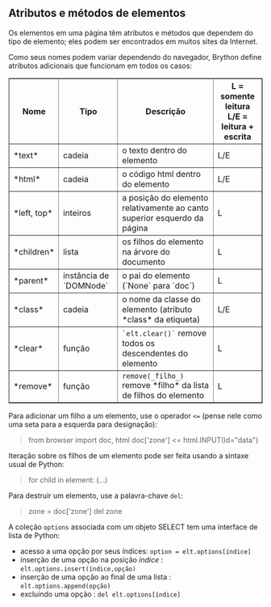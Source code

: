Atributos e métodos de elementos
--------------------------------

Os elementos em uma página têm atributos e métodos que dependem do
tipo de elemento; eles podem ser encontrados em muitos sites da
Internet.

Como seus nomes podem variar dependendo do navegador, Brython define
atributos adicionais que funcionam em todos os casos:

<table border=1 cellpadding=3>
<tr>
<th>Nome</th><th>Tipo</th><th>Descrição</th><th>L = somente leitura<br>L/E = leitura + escrita</th>
</tr>
<tr>
<td>*text*</td><td>cadeia</td><td>o texto dentro do elemento</td><td>L/E</td>
</tr>
<tr>
<td>*html*</td><td>cadeia</td><td>o código html dentro do elemento</td><td>L/E</td>
</tr>
<tr>
<td>*left, top*</td><td>inteiros</td><td>a posição do elemento relativamente ao canto superior esquerdo da página</td><td>L</td>
</tr>
<tr>
<td>*children*</td><td>lista</td><td>os filhos do elemento na árvore do documento</td><td>L</td>
</tr>
<tr>
<td>*parent*</td><td>instância de `DOMNode`</td><td>o pai do elemento (`None` para `doc`)</td><td>L</td>
</tr>
<tr>
<td>*class*</td><td>cadeia</td><td>o nome da classe do elemento (atributo *class* da etiqueta)</td><td>L/E</td>
</tr>
<tr>
<td>*clear*</td><td>função</td><td><code>`elt.clear()`</code> remove todos os descendentes do elemento</td><td>L</td>
</tr>
<tr>
<td>*remove*</td><td>função</td><td><code>remove(_filho_)</code> remove *filho* da lista de filhos do elemento</td><td>L</td>
</tr>
</table>

Para adicionar um filho a um elemento, use o operador `<=` (pense nele
como uma seta para a esquerda para designação):

>    from browser import doc, html
>    doc['zone'] <= html.INPUT(Id="data")

Iteração sobre os filhos de um elemento pode ser feita usando a
sintaxe usual de Python:

>    for child in element:
>        (...)

Para destruir um elemento, use a palavra-chave `del`:

>    zone = doc['zone']
>    del zone

A coleção `options` associada com um objeto SELECT tem uma interface
de lista de Python:

- acesso a uma opção por seus índices: `option = elt.options[índice]`
- inserção de uma opção na posição _índice_ : `elt.options.insert(índice,opção)`
- inserção de uma opção ao final de uma lista : `elt.options.append(opção)`
- excluindo uma opção : `del elt.options[índice]`
